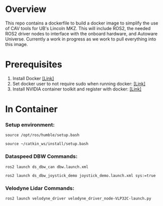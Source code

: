 # Overview
This repo contains a dockerfile to build a docker image to simplify the use of CAV tools for UB's Lincoln MKZ. This will include ROS2, the needed ROS2 driver nodes to interface with the onboard hardware, and Autoware Universe. Currently a work in progress as we work to pull everything into this image.

# Prerequisites
1) Install Docker [[Link]](https://docs.docker.com/engine/install/ubuntu/)
2) Set docker user to not require sudo when running docker: [[Link]](https://docs.docker.com/engine/install/)
3) Install NVIDIA container toolkit and register with docker: [[Link]](https://docs.nvidia.com/datacenter/cloud-native/container-toolkit/latest/install-guide.html)


# In Container
### Setup environment:
    source /opt/ros/humble/setup.bash

    source ~/catkin_ws/install/setup.bash


### Dataspeed DBW Commands:
    ros2 launch ds_dbw_can dbw.launch.xml
    
    ros2 launch ds_dbw_joystick_demo joystick_demo.launch.xml sys:=true


### Velodyne Lidar Commands:
    ros2 launch velodyne_driver velodyne_driver_node-VLP32C-launch.py
